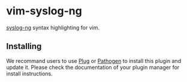 # vim-syslog-ng

[syslog-ng](https://github.com/syslog-ng/syslog-ng) syntax highlighting for vim.

## Installing

We recommand users to use [Plug](https://github.com/junegunn/vim-plug) or [Pathogen](https://github.com/tpope/vim-pathogen) to install this plugin and update it.
Please check the documentation of your plugin manager for install instructions.
